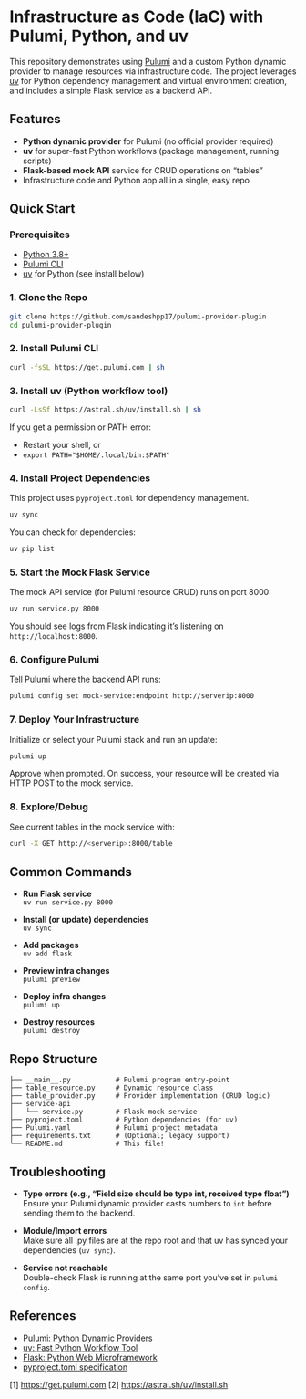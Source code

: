 # Infrastructure as Code (IaC) with Pulumi, Python, and uv

This repository demonstrates using [Pulumi](https://www.pulumi.com/) and a custom Python dynamic provider to manage resources via infrastructure code. The project leverages [uv](https://astral.sh/docs/uv/) for Python dependency management and virtual environment creation, and includes a simple Flask service as a backend API.

## Features

- **Python dynamic provider** for Pulumi (no official provider required)
- **uv** for super-fast Python workflows (package management, running scripts)
- **Flask-based mock API** service for CRUD operations on “tables”
- Infrastructure code and Python app all in a single, easy repo

## Quick Start

### Prerequisites

- [Python 3.8+](https://www.python.org/downloads/)
- [Pulumi CLI](https://www.pulumi.com/docs/get-started/install/)
- [uv](https://astral.sh/docs/uv/) for Python (see install below)

### 1. Clone the Repo

```bash
git clone https://github.com/sandeshpp17/pulumi-provider-plugin
cd pulumi-provider-plugin 
```

### 2. Install Pulumi CLI

```bash
curl -fsSL https://get.pulumi.com | sh
```

### 3. Install uv (Python workflow tool)

```bash
curl -LsSf https://astral.sh/uv/install.sh | sh
```
If you get a permission or PATH error:
- Restart your shell, or
- `export PATH="$HOME/.local/bin:$PATH"`

### 4. Install Project Dependencies

This project uses `pyproject.toml` for dependency management.

```bash
uv sync
```

You can check for dependencies:
```bash
uv pip list
```

### 5. Start the Mock Flask Service

The mock API service (for Pulumi resource CRUD) runs on port 8000:

```bash
uv run service.py 8000
```

You should see logs from Flask indicating it’s listening on `http://localhost:8000`.

### 6. Configure Pulumi

Tell Pulumi where the backend API runs:

```bash
pulumi config set mock-service:endpoint http://serverip:8000
```

### 7. Deploy Your Infrastructure

Initialize or select your Pulumi stack and run an update:

```bash
pulumi up
```

Approve when prompted. On success, your resource will be created via HTTP POST to the mock service.

### 8. Explore/Debug

See current tables in the mock service with:

```bash
curl -X GET http://<serverip>:8000/table
```

## Common Commands

- **Run Flask service**  
  `uv run service.py 8000`

- **Install (or update) dependencies**  
  `uv sync`

- **Add packages**  
  `uv add flask`

- **Preview infra changes**  
  `pulumi preview`

- **Deploy infra changes**  
  `pulumi up`

- **Destroy resources**  
  `pulumi destroy`

## Repo Structure

```
├── __main__.py           # Pulumi program entry-point
├── table_resource.py     # Dynamic resource class
├── table_provider.py     # Provider implementation (CRUD logic)
├── service-api
│   └── service.py        # Flask mock service
├── pyproject.toml        # Python dependencies (for uv)
├── Pulumi.yaml           # Pulumi project metadata
├── requirements.txt      # (Optional; legacy support)
└── README.md             # This file!
```

## Troubleshooting

- **Type errors (e.g., “Field size should be type int, received type float”)**  
  Ensure your Pulumi dynamic provider casts numbers to `int` before sending them to the backend.

- **Module/Import errors**  
  Make sure all .py files are at the repo root and that uv has synced your dependencies (`uv sync`).

- **Service not reachable**  
  Double-check Flask is running at the same port you’ve set in `pulumi config`.

## References

- [Pulumi: Python Dynamic Providers](https://www.pulumi.com/docs/intro/concepts/resources/dynamic-providers/)
- [uv: Fast Python Workflow Tool](https://astral.sh/docs/uv/)
- [Flask: Python Web Microframework](https://flask.palletsprojects.com/)
- [pyproject.toml specification](https://peps.python.org/pep-0518/)

[1] https://get.pulumi.com
[2] https://astral.sh/uv/install.sh
